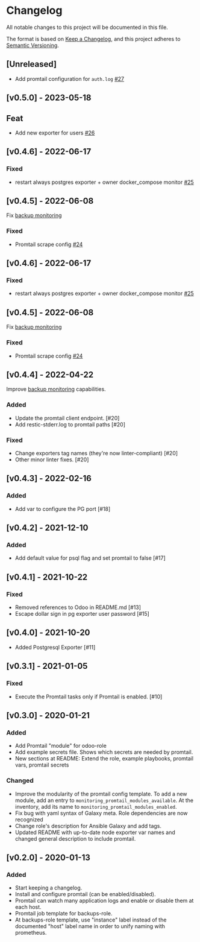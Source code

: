 # Changelog
All notable changes to this project will be documented in this file.

The format is based on [Keep a Changelog](https://keepachangelog.com/en/1.0.0/),
and this project adheres to [Semantic Versioning](https://semver.org/spec/v2.0.0.html).

## [Unreleased]

- Add promtail configuration for `auth.log` [#27](https://github.com/coopdevs/monitoring-role/issues/27)

## [v0.5.0]  - 2023-05-18
## Feat
- Add new exporter for users [#26](https://github.com/coopdevs/monitoring-role/pull/26/)

## [v0.4.6] - 2022-06-17
### Fixed
- restart always postgres exporter + owner docker_compose monitor [#25](https://github.com/coopdevs/monitoring-role/pull/25/)


## [v0.4.5] - 2022-06-08
Fix [backup monitoring](https://github.com/coopdevs/handbook/wiki/Backup-Monitoring)
### Fixed
- Promtail scrape config [#24](https://github.com/coopdevs/monitoring-role/pull/24/)

## [v0.4.6] - 2022-06-17
### Fixed
- restart always postgres exporter + owner docker_compose monitor [#25](https://github.com/coopdevs/monitoring-role/pull/25/)


## [v0.4.5] - 2022-06-08
Fix [backup monitoring](https://github.com/coopdevs/handbook/wiki/Backup-Monitoring)
### Fixed
- Promtail scrape config [#24](https://github.com/coopdevs/monitoring-role/pull/24/)

## [v0.4.4] - 2022-04-22
Improve [backup monitoring](https://github.com/coopdevs/handbook/wiki/Backup-Monitoring) capabilities.
### Added
- Update the promtail client endpoint. [#20]
- Add restic-stderr.log to promtail paths [#20]
### Fixed
- Change exporters tag names (they're now linter-compliant) [#20]
- Other minor linter fixes. [#20]

## [v0.4.3] - 2022-02-16
### Added
- Add var to configure the PG port [#18]

## [v0.4.2] - 2021-12-10
### Added
- Add default value for psql flag and set promtail to false [#17]

## [v0.4.1] - 2021-10-22
### Fixed
- Removed references to Odoo in README.md [#13]
- Escape dollar sign in pg exporter user password [#15]

## [v0.4.0] - 2021-10-20
- Added Postgresql Exporter [#11]

## [v0.3.1] - 2021-01-05
### Fixed
- Execute the Promtail tasks only if Promtail is enabled. [#10]

## [v0.3.0] - 2020-01-21
### Added
- Add Promtail "module" for odoo-role
- Add example secrets file. Shows which secrets are needed by promtail.
- New sections at README: Extend the role, example playbooks, promtail vars, promtail secrets

### Changed
- Improve the modularity of the promtail config template.
  To add a new module, add an entry to `monitoring_promtail_modules_available`.
  At the inventory, add its name to `monitoring_promtail_modules_enabled`.
- Fix bug with yaml syntax of Galaxy meta. Role dependencies are now recognized
- Change role's description for Ansible Galaxy and add tags.
- Updated README with up-to-date node exporter var names and changed general description to include promtail.


## [v0.2.0] - 2020-01-13
### Added
- Start keeping a changelog.
- Install and configure promtail (can be enabled/disabled).
- Promtail can watch many application logs and enable or disable them at each host.
- Promtail job template for backups-role.
- At backups-role template, use "instance" label instead of the documented "host" label name in order to unify naming with prometheus.
